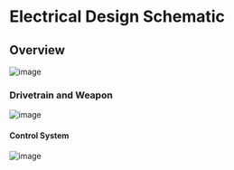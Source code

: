 # Electrical Design Schematic
## Overview
![image](https://github.com/user-attachments/assets/3f289007-3b7d-4cf5-830f-f468525fcb0c)
### Drivetrain and Weapon 
![image](https://github.com/user-attachments/assets/78ea2b6a-84f4-4054-9483-4388072d90eb)
#### Control System 
![image](https://github.com/user-attachments/assets/64b6794b-4a52-436a-96d4-366c97891f63)
